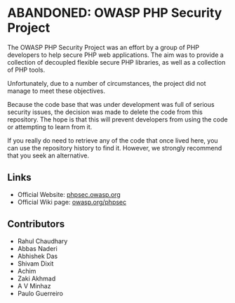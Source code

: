 # ABANDONED: OWASP PHP Security Project

The OWASP PHP Security Project was an effort by a group of PHP developers to help secure PHP web applications. The aim was to provide a collection of decoupled flexible secure PHP libraries, as well as a collection of PHP tools.

Unfortunately, due to a number of circumstances, the project did not manage to meet these objectives.

Because the code base that was under development was full of serious security issues, the decision was made to delete the code from this repository. The hope is that this will prevent developers from using the code or attempting to learn from it.

If you really do need to retrieve any of the code that once lived here, you can use the repository history to find it. However, we strongly recommend that you seek an alternative.

## Links

* Official Website: [phpsec.owasp.org](http://phpsec.owasp.org)
* Official Wiki page: [owasp.org/phpsec](https://owasp.org/index.php/phpsec)

## Contributors

* Rahul Chaudhary
* Abbas Naderi
* Abhishek Das
* Shivam Dixit
* Achim
* Zaki Akhmad
* A V Minhaz
* Paulo Guerreiro
